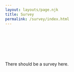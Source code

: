 ```yaml
---
layout: layouts/page.njk
title: Survey
permalink: /survey/index.html
---
```

<html>
<script defer>
window.Kno = { 
 kno_id: 'B0F38NN-60F4SAJ-QY8ZKT9-16ZHSAD',
 customer: { 
               platform: 'CUSTOM',
		shop: 'emmettnaughton.com', 
		email: 'enaughton5@example.com', 
		phone: '1234567894', 
	        id: 'id-from-some-platform', 
		lifetime_spent: 452.12,
		lifetime_orders: 2
	    },
order: { 

    id: '1234567892', 
		total_price: 1000,
		currency: '',
	},
survey : { 
	        id='824b9cec-1bf6-457b-9a58-6a3888fcdeaf', 		
	        selector: 'div#example_element_for_insert' 
	}
};
</script>
<div style="padding:50px;
            display:flex;
            justify-content:center">
  <div id="example_element_for_insert"></div>
</div>


<script src="https://www.knocdn.com/v1/embed.js?id=f33d093a-e0ba-4854-a121-a9963f0f9fad"></script>
<div id="example_element_for_insert">There should be a survey here. </div>
</html>
